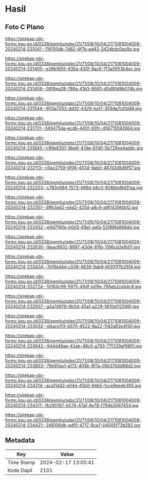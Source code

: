 # Hasil

## Foto C Plano

https://sirekap-obj-formc.kpu.go.id/0338/pemilu/pdpr/21/71/08/10/04/2171081004009-20240214-231041--116150db-7d82-4f7b-ad43-342dbdc0ac8e.jpg

https://sirekap-obj-formc.kpu.go.id/0338/pemilu/pdpr/21/71/08/10/04/2171081004009-20240214-231405--e26b1655-435a-430f-9ac6-7f3a5953b4ec.jpg

https://sirekap-obj-formc.kpu.go.id/0338/pemilu/pdpr/21/71/08/10/04/2171081004009-20240214-231459--3916ea28-786a-41b3-9580-d0d90d9b074b.jpg

https://sirekap-obj-formc.kpu.go.id/0338/pemilu/pdpr/21/71/08/10/04/2171081004009-20240214-231544--903a7052-dd32-4328-ba17-359da7cd1d46.jpg

https://sirekap-obj-formc.kpu.go.id/0338/pemilu/pdpr/21/71/08/10/04/2171081004009-20240214-231731--349475da-ecdb-4401-93fc-d56715592864.jpg

https://sirekap-obj-formc.kpu.go.id/0338/pemilu/pdpr/21/71/08/10/04/2171081004009-20240214-231845--c99e8357-8be6-47de-87d0-5b729ee4addc.jpg

https://sirekap-obj-formc.kpu.go.id/0338/pemilu/pdpr/21/71/08/10/04/2171081004009-20240214-232113--c0ac2759-0f06-4534-9ab0-487d2d8d6f57.jpg

https://sirekap-obj-formc.kpu.go.id/0338/pemilu/pdpr/21/71/08/10/04/2171081004009-20240214-232253--c783c684-f573-499d-b8c0-8266ed9d31aa.jpg

https://sirekap-obj-formc.kpu.go.id/0338/pemilu/pdpr/21/71/08/10/04/2171081004009-20240214-232351--3ffb3a42-e4d2-425d-a8c9-a9f1439f4b12.jpg

https://sirekap-obj-formc.kpu.go.id/0338/pemilu/pdpr/21/71/08/10/04/2171081004009-20240214-232432--e9d7f60e-b0d3-49a1-aafa-52f88fa968dd.jpg

https://sirekap-obj-formc.kpu.go.id/0338/pemilu/pdpr/21/71/08/10/04/2171081004009-20240214-232630--9eac9932-8997-43d4-81fb-1196cd2e9d11.jpg

https://sirekap-obj-formc.kpu.go.id/0338/pemilu/pdpr/21/71/08/10/04/2171081004009-20240214-233434--7e19ed4d-c538-4639-9ab9-bf301f7b2914.jpg

https://sirekap-obj-formc.kpu.go.id/0338/pemilu/pdpr/21/71/08/10/04/2171081004009-20240214-232724--10163c99-5975-49df-b09e-795eb2ceb4c8.jpg

https://sirekap-obj-formc.kpu.go.id/0338/pemilu/pdpr/21/71/08/10/04/2171081004009-20240214-232937--a2a74978-9b0d-45a1-a229-561fa012596f.jpg

https://sirekap-obj-formc.kpu.go.id/0338/pemilu/pdpr/21/71/08/10/04/2171081004009-20240214-233032--d4ace1f3-b570-4522-8a22-1142a92e4f30.jpg

https://sirekap-obj-formc.kpu.go.id/0338/pemilu/pdpr/21/71/08/10/04/2171081004009-20240214-233642--944d49ae-43ab-48c5-a793-77f229af98f0.jpg

https://sirekap-obj-formc.kpu.go.id/0338/pemilu/pdpr/21/71/08/10/04/2171081004009-20240214-233853--79e93acf-a172-405b-9f7a-05b37b5d68d2.jpg

https://sirekap-obj-formc.kpu.go.id/0338/pemilu/pdpr/21/71/08/10/04/2171081004009-20240214-234214--aca11d42-e04e-45b0-94b5-1cce9eede305.jpg

https://sirekap-obj-formc.kpu.go.id/0338/pemilu/pdpr/21/71/08/10/04/2171081004009-20240214-234311--fb290167-b574-47af-8e78-f794b3067454.jpg

https://sirekap-obj-formc.kpu.go.id/0338/pemilu/pdpr/21/71/08/10/04/2171081004009-20240214-234421--246106db-adf0-4717-8ca7-04005f72b292.jpg


## Metadata

| Key        | Value               |
| ---------- | ------------------- |
| Time Stamp | 2024-02-17 13:05:41 |
| Kode Dapil | 2101                |



